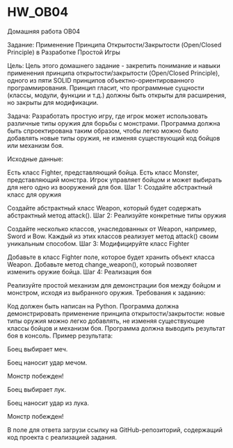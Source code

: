 # HW_OB04
 Домашняя работа OB04

Задание: Применение Принципа Открытости/Закрытости (Open/Closed Principle) в Разработке Простой Игры

Цель: Цель этого домашнего задание - закрепить понимание и навыки применения принципа открытости/закрытости (Open/Closed Principle), одного из пяти SOLID принципов объектно-ориентированного программирования. Принцип гласит, что программные сущности (классы, модули, функции и т.д.) должны быть открыты для расширения, но закрыты для модификации.

Задача: Разработать простую игру, где игрок может использовать различные типы оружия для борьбы с монстрами. Программа должна быть спроектирована таким образом, чтобы легко можно было добавлять новые типы оружия, не изменяя существующий код бойцов или механизм боя.

Исходные данные:

Есть класс Fighter, представляющий бойца.
Есть класс Monster, представляющий монстра.
Игрок управляет бойцом и может выбирать для него одно из вооружений для боя.
Шаг 1: Создайте абстрактный класс для оружия

Создайте абстрактный класс Weapon, который будет содержать абстрактный метод attack().
Шаг 2: Реализуйте конкретные типы оружия

Создайте несколько классов, унаследованных от Weapon, например, Sword и Bow. Каждый из этих классов реализует метод attack() своим уникальным способом.
Шаг 3: Модифицируйте класс Fighter

Добавьте в класс Fighter поле, которое будет хранить объект класса Weapon.
Добавьте метод change_weapon(), который позволяет изменить оружие бойца.
Шаг 4: Реализация боя

Реализуйте простой механизм для демонстрации боя между бойцом и монстром, исходя из выбранного оружия.
Требования к заданию:

Код должен быть написан на Python.
Программа должна демонстрировать применение принципа открытости/закрытости: новые типы оружия можно легко добавлять, не изменяя существующие классы бойцов и механизм боя.
Программа должна выводить результат боя в консоль.
Пример результата:

Боец выбирает меч.

Боец наносит удар мечом.

Монстр побежден!

Боец выбирает лук.

Боец наносит удар из лука.

Монстр побежден!



В поле для ответа загрузи ссылку на GitHub-репозиторий, содержащий код проекта с реализацией задания.